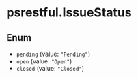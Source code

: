 # psrestful.IssueStatus

## Enum

* `pending` (value: `"Pending"`)
* `open` (value: `"Open"`)
* `closed` (value: `"Closed"`)
